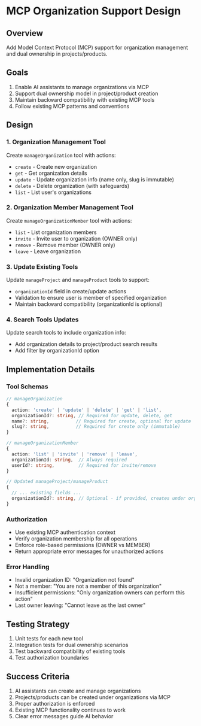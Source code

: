# MCP Organization Support Design

## Overview

Add Model Context Protocol (MCP) support for organization management and dual ownership in projects/products.

## Goals

1. Enable AI assistants to manage organizations via MCP
2. Support dual ownership model in project/product creation
3. Maintain backward compatibility with existing MCP tools
4. Follow existing MCP patterns and conventions

## Design

### 1. Organization Management Tool

Create `manageOrganization` tool with actions:
- `create` - Create new organization
- `get` - Get organization details 
- `update` - Update organization info (name only, slug is immutable)
- `delete` - Delete organization (with safeguards)
- `list` - List user's organizations

### 2. Organization Member Management Tool

Create `manageOrganizationMember` tool with actions:
- `list` - List organization members
- `invite` - Invite user to organization (OWNER only)
- `remove` - Remove member (OWNER only)
- `leave` - Leave organization

### 3. Update Existing Tools

Update `manageProject` and `manageProduct` tools to support:
- `organizationId` field in create/update actions
- Validation to ensure user is member of specified organization
- Maintain backward compatibility (organizationId is optional)

### 4. Search Tools Updates

Update search tools to include organization info:
- Add organization details to project/product search results
- Add filter by organizationId option

## Implementation Details

### Tool Schemas

```typescript
// manageOrganization
{
  action: 'create' | 'update' | 'delete' | 'get' | 'list',
  organizationId?: string, // Required for update, delete, get
  name?: string,          // Required for create, optional for update
  slug?: string,          // Required for create only (immutable)
}

// manageOrganizationMember
{
  action: 'list' | 'invite' | 'remove' | 'leave',
  organizationId: string,  // Always required
  userId?: string,         // Required for invite/remove
}

// Updated manageProject/manageProduct
{
  // ... existing fields ...
  organizationId?: string, // Optional - if provided, creates under org
}
```

### Authorization

- Use existing MCP authentication context
- Verify organization membership for all operations
- Enforce role-based permissions (OWNER vs MEMBER)
- Return appropriate error messages for unauthorized actions

### Error Handling

- Invalid organization ID: "Organization not found"
- Not a member: "You are not a member of this organization"
- Insufficient permissions: "Only organization owners can perform this action"
- Last owner leaving: "Cannot leave as the last owner"

## Testing Strategy

1. Unit tests for each new tool
2. Integration tests for dual ownership scenarios
3. Test backward compatibility of existing tools
4. Test authorization boundaries

## Success Criteria

1. AI assistants can create and manage organizations
2. Projects/products can be created under organizations via MCP
3. Proper authorization is enforced
4. Existing MCP functionality continues to work
5. Clear error messages guide AI behavior